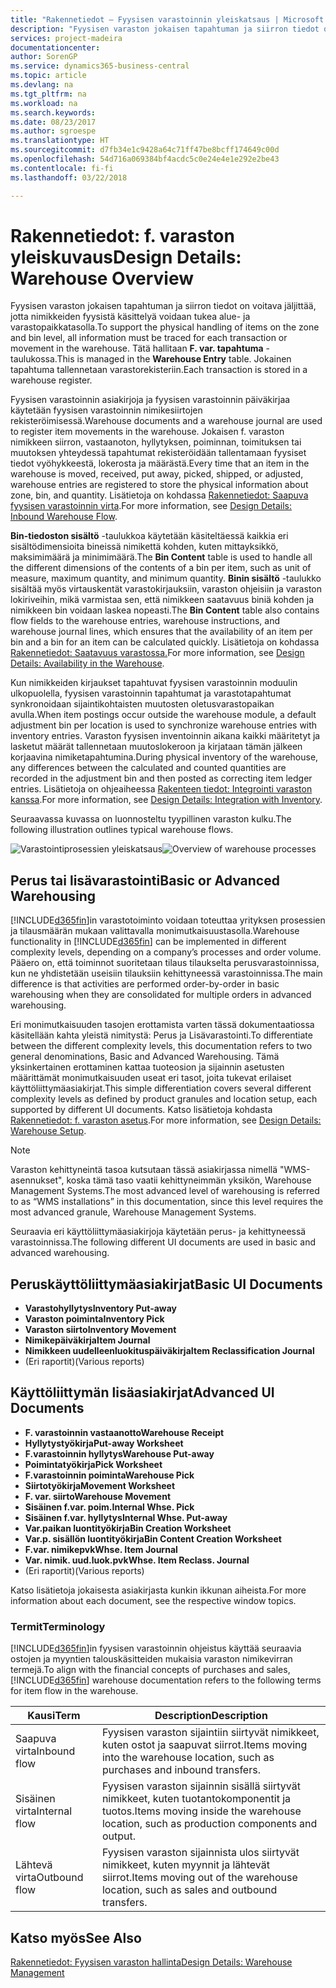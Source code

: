 ```yaml
---
title: "Rakennetiedot – Fyysisen varastoinnin yleiskatsaus | Microsoft Docs"
description: "Fyysisen varaston jokaisen tapahtuman ja siirron tiedot on voitava jäljittää, jotta nimikkeiden fyysistä käsittelyä voidaan tukea alue- ja varastopaikkatasolla. Tätä hallitaan **F. var. tapahtuma** -taulukossa. Jokainen tapahtuma tallennetaan varastorekisteriin."
services: project-madeira
documentationcenter: 
author: SorenGP
ms.service: dynamics365-business-central
ms.topic: article
ms.devlang: na
ms.tgt_pltfrm: na
ms.workload: na
ms.search.keywords: 
ms.date: 08/23/2017
ms.author: sgroespe
ms.translationtype: HT
ms.sourcegitcommit: d7fb34e1c9428a64c71ff47be8bcff174649c00d
ms.openlocfilehash: 54d716a069384bf4acdc5c0e24e4e1e292e2be43
ms.contentlocale: fi-fi
ms.lasthandoff: 03/22/2018

---
```

# <a name="design-details-warehouse-overview"></a><span data-ttu-id="56522-105">Rakennetiedot: f. varaston yleiskuvaus</span><span class="sxs-lookup"><span data-stu-id="56522-105">Design Details: Warehouse Overview</span></span>
<span data-ttu-id="56522-106">Fyysisen varaston jokaisen tapahtuman ja siirron tiedot on voitava jäljittää, jotta nimikkeiden fyysistä käsittelyä voidaan tukea alue- ja varastopaikkatasolla.</span><span class="sxs-lookup"><span data-stu-id="56522-106">To support the physical handling of items on the zone and bin level, all information must be traced for each transaction or movement in the warehouse.</span></span> <span data-ttu-id="56522-107">Tätä hallitaan **F. var. tapahtuma** -taulukossa.</span><span class="sxs-lookup"><span data-stu-id="56522-107">This is managed in the **Warehouse Entry** table.</span></span> <span data-ttu-id="56522-108">Jokainen tapahtuma tallennetaan varastorekisteriin.</span><span class="sxs-lookup"><span data-stu-id="56522-108">Each transaction is stored in a warehouse register.</span></span>  

<span data-ttu-id="56522-109">Fyysisen varastoinnin asiakirjoja ja fyysisen varastoinnin päiväkirjaa käytetään fyysisen varastoinnin nimikesiirtojen rekisteröimisessä.</span><span class="sxs-lookup"><span data-stu-id="56522-109">Warehouse documents and a warehouse journal are used to register item movements in the warehouse.</span></span> <span data-ttu-id="56522-110">Jokaisen f. varaston nimikkeen siirron, vastaanoton, hyllytyksen, poiminnan, toimituksen tai muutoksen yhteydessä tapahtumat rekisteröidään tallentamaan fyysiset tiedot vyöhykkeestä, lokerosta ja määrästä.</span><span class="sxs-lookup"><span data-stu-id="56522-110">Every time that an item in the warehouse is moved, received, put away, picked, shipped, or adjusted, warehouse entries are registered to store the physical information about zone, bin, and quantity.</span></span> <span data-ttu-id="56522-111">Lisätietoja on kohdassa [Rakennetiedot: Saapuva fyysisen varastoinnin virta](design-details-outbound-warehouse-flow.md).</span><span class="sxs-lookup"><span data-stu-id="56522-111">For more information, see [Design Details: Inbound Warehouse Flow](design-details-outbound-warehouse-flow.md).</span></span>  

<span data-ttu-id="56522-112">**Bin-tiedoston sisältö** -taulukkoa käytetään käsiteltäessä kaikkia eri sisältödimensioita bineissä nimikettä kohden, kuten mittayksikkö, maksimimäärä ja minimimäärä.</span><span class="sxs-lookup"><span data-stu-id="56522-112">The **Bin Content** table is used to handle all the different dimensions of the contents of a bin per item, such as unit of measure, maximum quantity, and minimum quantity.</span></span> <span data-ttu-id="56522-113">**Binin sisältö** -taulukko sisältää myös virtauskentät varastokirjauksiin, varaston ohjeisiin ja varaston lokiriveihin, mikä varmistaa sen, että nimikkeen saatavuus biniä kohden ja nimikkeen bin voidaan laskea nopeasti.</span><span class="sxs-lookup"><span data-stu-id="56522-113">The **Bin Content** table also contains flow fields to the warehouse entries, warehouse instructions, and warehouse journal lines, which ensures that the availability of an item per bin and a bin for an item can be calculated quickly.</span></span> <span data-ttu-id="56522-114">Lisätietoja on kohdassa [Rakennetiedot: Saatavuus varastossa.](design-details-availability-in-the-warehouse.md)</span><span class="sxs-lookup"><span data-stu-id="56522-114">For more information, see [Design Details: Availability in the Warehouse](design-details-availability-in-the-warehouse.md).</span></span>  

<span data-ttu-id="56522-115">Kun nimikkeiden kirjaukset tapahtuvat fyysisen varastoinnin moduulin ulkopuolella, fyysisen varastoinnin tapahtumat ja varastotapahtumat synkronoidaan sijaintikohtaisten muutosten oletusvarastopaikan avulla.</span><span class="sxs-lookup"><span data-stu-id="56522-115">When item postings occur outside the warehouse module, a default adjustment bin per location is used to synchronize warehouse entries with inventory entries.</span></span> <span data-ttu-id="56522-116">Varaston fyysisen inventoinnin aikana kaikki määritetyt ja lasketut määrät tallennetaan muutoslokeroon ja kirjataan tämän jälkeen korjaavina nimiketapahtumina.</span><span class="sxs-lookup"><span data-stu-id="56522-116">During physical inventory of the warehouse, any differences between the calculated and counted quantities are recorded in the adjustment bin and then posted as correcting item ledger entries.</span></span> <span data-ttu-id="56522-117">Lisätietoja on ohjeaiheessa [Rakenteen tiedot: Integrointi varaston kanssa](design-details-integration-with-inventory.md).</span><span class="sxs-lookup"><span data-stu-id="56522-117">For more information, see [Design Details: Integration with Inventory](design-details-integration-with-inventory.md).</span></span>  

<span data-ttu-id="56522-118">Seuraavassa kuvassa on luonnosteltu tyypillinen varaston kulku.</span><span class="sxs-lookup"><span data-stu-id="56522-118">The following illustration outlines typical warehouse flows.</span></span>  

<span data-ttu-id="56522-119">![Varastointiprosessien yleiskatsaus](media/design_details_warehouse_management_overview.png "design_details_warehouse_management_overview")</span><span class="sxs-lookup"><span data-stu-id="56522-119">![Overview of warehouse processes](media/design_details_warehouse_management_overview.png "design_details_warehouse_management_overview")</span></span>  

## <a name="basic-or-advanced-warehousing"></a><span data-ttu-id="56522-120">Perus tai lisävarastointi</span><span class="sxs-lookup"><span data-stu-id="56522-120">Basic or Advanced Warehousing</span></span>  
<span data-ttu-id="56522-121">[!INCLUDE[d365fin](includes/d365fin_md.md)]in varastotoiminto voidaan toteuttaa yrityksen prosessien ja tilausmäärän mukaan valittavalla monimutkaisuustasolla.</span><span class="sxs-lookup"><span data-stu-id="56522-121">Warehouse functionality in [!INCLUDE[d365fin](includes/d365fin_md.md)] can be implemented in different complexity levels, depending on a company’s processes and order volume.</span></span> <span data-ttu-id="56522-122">Pääero on, että toiminnot suoritetaan tilaus tilaukselta perusvarastoinnissa, kun ne yhdistetään useisiin tilauksiin kehittyneessä varastoinnissa.</span><span class="sxs-lookup"><span data-stu-id="56522-122">The main difference is that activities are performed order-by-order in basic warehousing when they are consolidated for multiple orders in advanced warehousing.</span></span>  

 <span data-ttu-id="56522-123">Eri monimutkaisuuden tasojen erottamista varten tässä dokumentaatiossa käsitellään kahta yleistä nimitystä: Perus ja Lisävarastointi.</span><span class="sxs-lookup"><span data-stu-id="56522-123">To differentiate between the different complexity levels, this documentation refers to two general denominations, Basic and Advanced Warehousing.</span></span> <span data-ttu-id="56522-124">Tämä yksinkertainen erottaminen kattaa tuoteosion ja sijainnin asetusten määrittämät monimutkaisuuden useat eri tasot, joita tukevat erilaiset käyttöliittymäasiakirjat.</span><span class="sxs-lookup"><span data-stu-id="56522-124">This simple differentiation covers several different complexity levels as defined by product granules and location setup, each supported by different UI documents.</span></span> <span data-ttu-id="56522-125">Katso lisätietoja kohdasta [Rakennetiedot: f. varaston asetus](design-details-warehouse-setup.md).</span><span class="sxs-lookup"><span data-stu-id="56522-125">For more information, see [Design Details: Warehouse Setup](design-details-warehouse-setup.md).</span></span>  

> [!NOTE]  
>  <span data-ttu-id="56522-126">Varaston kehittyneintä tasoa kutsutaan tässä asiakirjassa nimellä "WMS-asennukset", koska tämä taso vaatii kehittyneimmän yksikön, Warehouse Management Systems.</span><span class="sxs-lookup"><span data-stu-id="56522-126">The most advanced level of warehousing is referred to as “WMS installations” in this documentation, since this level requires the most advanced granule, Warehouse Management Systems.</span></span>  

 <span data-ttu-id="56522-127">Seuraavia eri käyttöliittymäasiakirjoja käytetään perus- ja kehittyneessä varastoinnissa.</span><span class="sxs-lookup"><span data-stu-id="56522-127">The following different UI documents are used in basic and advanced warehousing.</span></span>  

## <a name="basic-ui-documents"></a><span data-ttu-id="56522-128">Peruskäyttöliittymäasiakirjat</span><span class="sxs-lookup"><span data-stu-id="56522-128">Basic UI Documents</span></span>  

-   <span data-ttu-id="56522-129">**Varastohyllytys**</span><span class="sxs-lookup"><span data-stu-id="56522-129">**Inventory Put-away**</span></span>  
-   <span data-ttu-id="56522-130">**Varaston poiminta**</span><span class="sxs-lookup"><span data-stu-id="56522-130">**Inventory Pick**</span></span>  
-   <span data-ttu-id="56522-131">**Varaston siirto**</span><span class="sxs-lookup"><span data-stu-id="56522-131">**Inventory Movement**</span></span>  
-   <span data-ttu-id="56522-132">**Nimikepäiväkirja**</span><span class="sxs-lookup"><span data-stu-id="56522-132">**Item Journal**</span></span>  
-   <span data-ttu-id="56522-133">**Nimikkeen uudelleenluokituspäiväkirja**</span><span class="sxs-lookup"><span data-stu-id="56522-133">**Item Reclassification Journal**</span></span>  
-   <span data-ttu-id="56522-134">(Eri raportit)</span><span class="sxs-lookup"><span data-stu-id="56522-134">(Various reports)</span></span>  

## <a name="advanced-ui-documents"></a><span data-ttu-id="56522-135">Käyttöliittymän lisäasiakirjat</span><span class="sxs-lookup"><span data-stu-id="56522-135">Advanced UI Documents</span></span>  

-   <span data-ttu-id="56522-136">**F. varastoinnin vastaanotto**</span><span class="sxs-lookup"><span data-stu-id="56522-136">**Warehouse Receipt**</span></span>  
-   <span data-ttu-id="56522-137">**Hyllytystyökirja**</span><span class="sxs-lookup"><span data-stu-id="56522-137">**Put-away Worksheet**</span></span>  
-   <span data-ttu-id="56522-138">**F.varastoinnin hyllytys**</span><span class="sxs-lookup"><span data-stu-id="56522-138">**Warehouse Put-away**</span></span>  
-   <span data-ttu-id="56522-139">**Poimintatyökirja**</span><span class="sxs-lookup"><span data-stu-id="56522-139">**Pick Worksheet**</span></span>  
-   <span data-ttu-id="56522-140">**F.varastoinnin poiminta**</span><span class="sxs-lookup"><span data-stu-id="56522-140">**Warehouse Pick**</span></span>  
-   <span data-ttu-id="56522-141">**Siirtotyökirja**</span><span class="sxs-lookup"><span data-stu-id="56522-141">**Movement Worksheet**</span></span>  
-   <span data-ttu-id="56522-142">**F. var. siirto**</span><span class="sxs-lookup"><span data-stu-id="56522-142">**Warehouse Movement**</span></span>  
-   <span data-ttu-id="56522-143">**Sisäinen f.var. poim.**</span><span class="sxs-lookup"><span data-stu-id="56522-143">**Internal Whse. Pick**</span></span>  
-   <span data-ttu-id="56522-144">**Sisäinen f.var. hyllytys**</span><span class="sxs-lookup"><span data-stu-id="56522-144">**Internal Whse. Put-away**</span></span>  
-   <span data-ttu-id="56522-145">**Var.paikan luontityökirja**</span><span class="sxs-lookup"><span data-stu-id="56522-145">**Bin Creation Worksheet**</span></span>  
-   <span data-ttu-id="56522-146">**Var.p. sisällön luontityökirja**</span><span class="sxs-lookup"><span data-stu-id="56522-146">**Bin Content Creation Worksheet**</span></span>  
-   <span data-ttu-id="56522-147">**F.var. nimikepvk**</span><span class="sxs-lookup"><span data-stu-id="56522-147">**Whse. Item Journal**</span></span>  
-   <span data-ttu-id="56522-148">**Var. nimik. uud.luok.pvk**</span><span class="sxs-lookup"><span data-stu-id="56522-148">**Whse. Item Reclass. Journal**</span></span>  
-   <span data-ttu-id="56522-149">(Eri raportit)</span><span class="sxs-lookup"><span data-stu-id="56522-149">(Various reports)</span></span>  

<span data-ttu-id="56522-150">Katso lisätietoja jokaisesta asiakirjasta kunkin ikkunan aiheista.</span><span class="sxs-lookup"><span data-stu-id="56522-150">For more information about each document, see the respective window topics.</span></span>  

### <a name="terminology"></a><span data-ttu-id="56522-151">Termit</span><span class="sxs-lookup"><span data-stu-id="56522-151">Terminology</span></span>  
<span data-ttu-id="56522-152">[!INCLUDE[d365fin](includes/d365fin_md.md)]in fyysisen varastoinnin ohjeistus käyttää seuraavia ostojen ja myyntien talouskäsitteiden mukaisia varaston nimikevirran termejä.</span><span class="sxs-lookup"><span data-stu-id="56522-152">To align with the financial concepts of purchases and sales, [!INCLUDE[d365fin](includes/d365fin_md.md)] warehouse documentation refers to the following terms for item flow in the warehouse.</span></span>  

|<span data-ttu-id="56522-153">Kausi</span><span class="sxs-lookup"><span data-stu-id="56522-153">Term</span></span>|<span data-ttu-id="56522-154">Description</span><span class="sxs-lookup"><span data-stu-id="56522-154">Description</span></span>|  
|----------|---------------------------------------|  
|<span data-ttu-id="56522-155">Saapuva virta</span><span class="sxs-lookup"><span data-stu-id="56522-155">Inbound flow</span></span>|<span data-ttu-id="56522-156">Fyysisen varaston sijaintiin siirtyvät nimikkeet, kuten ostot ja saapuvat siirrot.</span><span class="sxs-lookup"><span data-stu-id="56522-156">Items moving into the warehouse location, such as purchases and inbound transfers.</span></span>|  
|<span data-ttu-id="56522-157">Sisäinen virta</span><span class="sxs-lookup"><span data-stu-id="56522-157">Internal flow</span></span>|<span data-ttu-id="56522-158">Fyysisen varaston sijainnin sisällä siirtyvät nimikkeet, kuten tuotantokomponentit ja tuotos.</span><span class="sxs-lookup"><span data-stu-id="56522-158">Items moving inside the warehouse location, such as production components and output.</span></span>|  
|<span data-ttu-id="56522-159">Lähtevä virta</span><span class="sxs-lookup"><span data-stu-id="56522-159">Outbound flow</span></span>|<span data-ttu-id="56522-160">Fyysisen varaston sijainnista ulos siirtyvät nimikkeet, kuten myynnit ja lähtevät siirrot.</span><span class="sxs-lookup"><span data-stu-id="56522-160">Items moving out of the warehouse location, such as sales and outbound transfers.</span></span>|  

## <a name="see-also"></a><span data-ttu-id="56522-161">Katso myös</span><span class="sxs-lookup"><span data-stu-id="56522-161">See Also</span></span>  
 [<span data-ttu-id="56522-162">Rakennetiedot: Fyysisen varaston hallinta</span><span class="sxs-lookup"><span data-stu-id="56522-162">Design Details: Warehouse Management</span></span>](design-details-warehouse-management.md)

